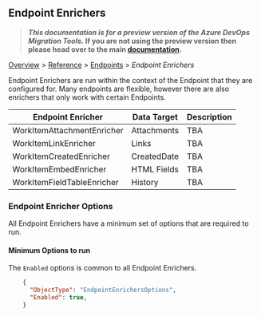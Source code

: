 ## Endpoint Enrichers

>**_This documentation is for a preview version of the Azure DevOps Migration Tools._ If you are not using the preview version then please head over to the main [documentation](https://nkdagility.github.io/azure-devops-migration-tools).**


[Overview](.././index.md) > [Reference](../index.md) > [Endpoints](../Endpoints/index.md) > *Endpoint Enrichers*

Endpoint Enrichers are run within the context of the Endpoint that they are configured for. Many endpoints are flexible, however there are also enrichers that only work with certain Endpoints.

| Endpoint Enricher          | Data Target | Description |
| -------------------------- | ----------- | ----------- |
| WorkItemAttachmentEnricher | Attachments | TBA         |
| WorkItemLinkEnricher       | Links       | TBA         |
| WorkItemCreatedEnricher    | CreatedDate | TBA         |
| WorkItemEmbedEnricher      | HTML Fields | TBA         |
| WorkItemFieldTableEnricher | History     | TBA         |


### Endpoint Enricher Options

All Endpoint Enrichers have a minimum set of options that are required to run. 

#### Minimum Options to run

The `Enabled` options is common to all Endpoint Enrichers.


```JSON
    {
      "ObjectType": "EndpointEnrichersOptions",
      "Enabled": true,
    }
```
